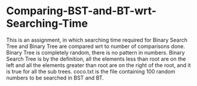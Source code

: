 # Comparing-BST-and-BT-wrt-Searching-Time
This is an assignment, in which searching time required for Binary Search Tree and Binary Tree are compared wrt to number of comparisons done.
Binary Tree is completely random, there is no pattern in numbers.
Binary Search Tree is by the definition, all the elements less than root are on the left and all the elements greater than root are on the right of the root, and it is true for all the sub trees.
coco.txt is the file containing 100 random numbers to be searched in BST and BT.
